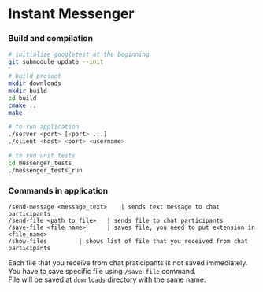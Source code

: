 # Instant Messenger

### Build and compilation

```bash
# initialize googletest at the beginning
git submodule update --init

# build project
mkdir downloads
mkdir build
cd build
cmake ..
make

# to run application
./server <port> [<port> ...]
./client <host> <port> <username>

# to run unit tests
cd messenger_tests
./messenger_tests_run
```

### Commands in application

```
/send-message <message_text>	| sends text message to chat participants
/send-file <path_to_file>	| sends file to chat participants
/save-file <file_name>		| saves file, you need to put extension in <file_name> 
/show-files			| shows list of file that you received from chat participants
```

Each file that you receive from chat praticipants is not saved immediately.  
You have to save specific file using `/save-file` command.  
File will be saved at `downloads` directory with the same name.  


